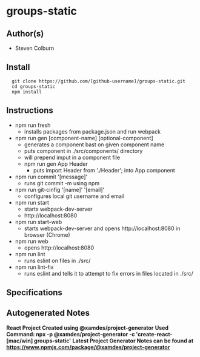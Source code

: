 # groups-static

## Author(s)

  * Steven Colburn

## Install

```
  git clone https://github.com/[github-username]/groups-static.git
  cd groups-static
  npm install
```

## Instructions

* npm run fresh
  * installs packages from package.json and run webpack
* npm run gen [component-name] [optional-component]
  * generates a component bast on given component name
  * puts component in ./src/components/ directory
  * will prepend imput in a component file
  * npm run gen App Header
    * puts import Header from './Header'; into App component
* npm run commit '[message]'
  * runs git commit -m using npm
* npm run git-cinfig '[name]' '[email]'
  * configures local git username and email
* npm run start
  * starts webpack-dev-server
  * http://localhost:8080
* npm run start-web
  * starts webpack-dev-server and opens http://localhost:8080 in browser (Chrome)
* npm run web
  * opens http://localhost:8080
* npm run lint
  * runs eslint on files in ./src/
* npm run lint-fix
  * runs eslint and tells it to attempt to fix errors in files located in ./src/

## Specifications

## Autogenerated Notes

**React Project Created using @xamdes/project-generator**
**Used Command: npx -p @xamdes/project-generator -c 'create-react-[mac/win] groups-static'**
**Latest Project Generator Notes can be found at https://www.npmjs.com/package/@xamdes/project-generator**
